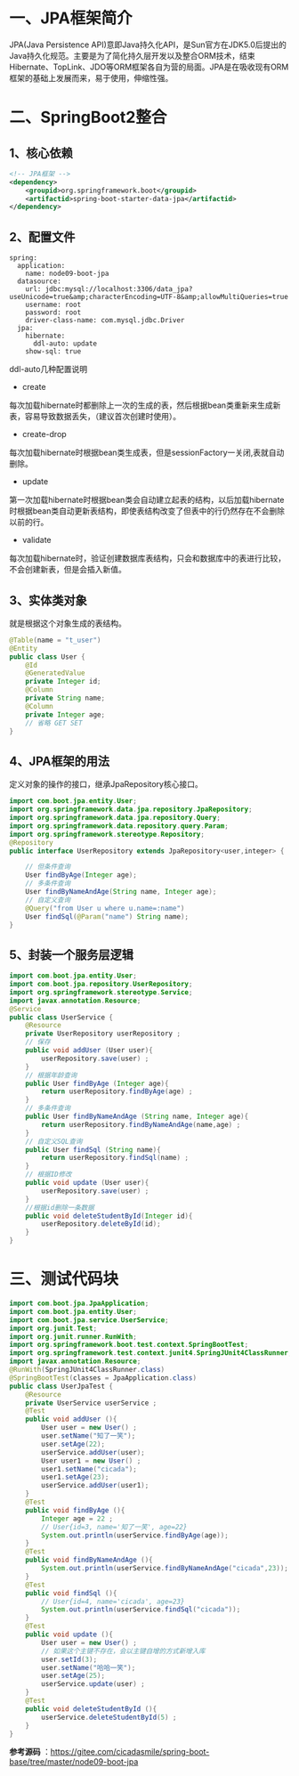 # 一、JPA框架简介

JPA(Java Persistence API)意即Java持久化API，是Sun官方在JDK5.0后提出的Java持久化规范。主要是为了简化持久层开发以及整合ORM技术，结束Hibernate、TopLink、JDO等ORM框架各自为营的局面。JPA是在吸收现有ORM框架的基础上发展而来，易于使用，伸缩性强。

# 二、SpringBoot2整合

## 1、核心依赖

```xml
<!-- JPA框架 -->
<dependency>
    <groupid>org.springframework.boot</groupid>
    <artifactid>spring-boot-starter-data-jpa</artifactid>
</dependency>
```

## 2、配置文件

```
spring:
  application:
    name: node09-boot-jpa
  datasource:
    url: jdbc:mysql://localhost:3306/data_jpa?useUnicode=true&amp;characterEncoding=UTF-8&amp;allowMultiQueries=true
    username: root
    password: root
    driver-class-name: com.mysql.jdbc.Driver
  jpa:
    hibernate:
      ddl-auto: update
    show-sql: true
```

ddl-auto几种配置说明

- create

每次加载hibernate时都删除上一次的生成的表，然后根据bean类重新来生成新表，容易导致数据丢失，（建议首次创建时使用）。

- create-drop

每次加载hibernate时根据bean类生成表，但是sessionFactory一关闭,表就自动删除。

- update

第一次加载hibernate时根据bean类会自动建立起表的结构，以后加载hibernate时根据bean类自动更新表结构，即使表结构改变了但表中的行仍然存在不会删除以前的行。

- validate

每次加载hibernate时，验证创建数据库表结构，只会和数据库中的表进行比较，不会创建新表，但是会插入新值。

## 3、实体类对象

就是根据这个对象生成的表结构。

```java
@Table(name = "t_user")
@Entity
public class User {
    @Id
    @GeneratedValue
    private Integer id;
    @Column
    private String name;
    @Column
    private Integer age;
    // 省略 GET SET
}
```

## 4、JPA框架的用法

定义对象的操作的接口，继承JpaRepository核心接口。

```java
import com.boot.jpa.entity.User;
import org.springframework.data.jpa.repository.JpaRepository;
import org.springframework.data.jpa.repository.Query;
import org.springframework.data.repository.query.Param;
import org.springframework.stereotype.Repository;
@Repository
public interface UserRepository extends JpaRepository<user,integer> {

    // 但条件查询
    User findByAge(Integer age);
    // 多条件查询
    User findByNameAndAge(String name, Integer age);
    // 自定义查询
    @Query("from User u where u.name=:name")
    User findSql(@Param("name") String name);
}
```

## 5、封装一个服务层逻辑

```java
import com.boot.jpa.entity.User;
import com.boot.jpa.repository.UserRepository;
import org.springframework.stereotype.Service;
import javax.annotation.Resource;
@Service
public class UserService {
    @Resource
    private UserRepository userRepository ;
    // 保存
    public void addUser (User user){
        userRepository.save(user) ;
    }
    // 根据年龄查询
    public User findByAge (Integer age){
        return userRepository.findByAge(age) ;
    }
    // 多条件查询
    public User findByNameAndAge (String name, Integer age){
        return userRepository.findByNameAndAge(name,age) ;
    }
    // 自定义SQL查询
    public User findSql (String name){
        return userRepository.findSql(name) ;
    }
    // 根据ID修改
    public void update (User user){
        userRepository.save(user) ;
    }
    //根据id删除一条数据
    public void deleteStudentById(Integer id){
        userRepository.deleteById(id);
    }
}
```

# 三、测试代码块

```java
import com.boot.jpa.JpaApplication;
import com.boot.jpa.entity.User;
import com.boot.jpa.service.UserService;
import org.junit.Test;
import org.junit.runner.RunWith;
import org.springframework.boot.test.context.SpringBootTest;
import org.springframework.test.context.junit4.SpringJUnit4ClassRunner;
import javax.annotation.Resource;
@RunWith(SpringJUnit4ClassRunner.class)
@SpringBootTest(classes = JpaApplication.class)
public class UserJpaTest {
    @Resource
    private UserService userService ;
    @Test
    public void addUser (){
        User user = new User() ;
        user.setName("知了一笑");
        user.setAge(22);
        userService.addUser(user);
        User user1 = new User() ;
        user1.setName("cicada");
        user1.setAge(23);
        userService.addUser(user1);
    }
    @Test
    public void findByAge (){
        Integer age = 22 ;
        // User{id=3, name='知了一笑', age=22}
        System.out.println(userService.findByAge(age));
    }
    @Test
    public void findByNameAndAge (){
        System.out.println(userService.findByNameAndAge("cicada",23));
    }
    @Test
    public void findSql (){
        // User{id=4, name='cicada', age=23}
        System.out.println(userService.findSql("cicada"));
    }
    @Test
    public void update (){
        User user = new User() ;
        // 如果这个主键不存在，会以主键自增的方式新增入库
        user.setId(3);
        user.setName("哈哈一笑");
        user.setAge(25);
        userService.update(user) ;
    }
    @Test
    public void deleteStudentById (){
        userService.deleteStudentById(5) ;
    }
}
```

**参考源码** ：https://gitee.com/cicadasmile/spring-boot-base/tree/master/node09-boot-jpa